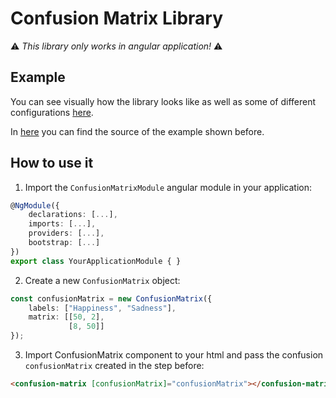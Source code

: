 # Confusion Matrix Library

⚠️ *This library only works in angular application!* ⚠️

## Example

You can see visually how the library looks like as well as some of different configurations [here](https://fe-confusion-matrix.web.app/).

In [here](../web-app/src) you can find the source of the example shown before.


## How to use it

1. Import the `ConfusionMatrixModule` angular module in your application:

```ts
@NgModule({
    declarations: [...],
    imports: [...],
    providers: [...],
    bootstrap: [...]
})
export class YourApplicationModule { }
```

2. Create a new `ConfusionMatrix` object:

```ts
const confusionMatrix = new ConfusionMatrix({
    labels: ["Happiness", "Sadness"], 
    matrix: [[50, 2],
             [8, 50]]
});
```

3. Import ConfusionMatrix component to your html and pass the confusion `confusionMatrix` created in the step before:

```html
<confusion-matrix [confusionMatrix]="confusionMatrix"></confusion-matrix>
```
